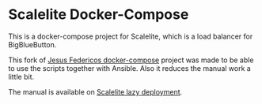 # Scalelite Docker-Compose

This is a docker-compose project for Scalelite, which is a load balancer for BigBlueButton.

This fork of [
Jesus Federicos docker-compose](https://github.com/jfederico/scalelite-run) project was made to be able to use the scripts together with Ansible. Also it reduces the manual work a little bit.

The manual is available on [Scalelite lazy deployment](https://medium.com/@jesusfederico_39370/scalelite-lazy-deployment-745a7be849f6).